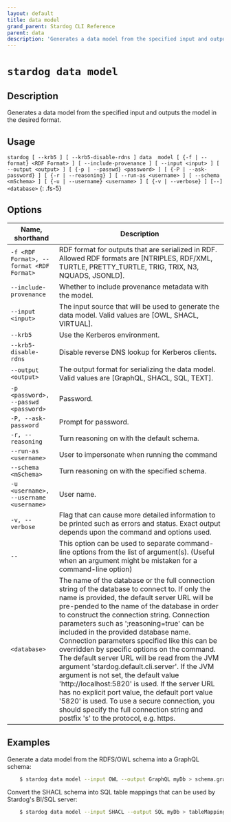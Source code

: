 ```yaml
---
layout: default
title: data model
grand_parent: Stardog CLI Reference
parent: data
description: 'Generates a data model from the specified input and outputs the model in the desired format.'
---
```


#  `stardog data model` 
## Description
Generates a data model from the specified input and outputs the model in the desired format.<br>
## Usage
`stardog [ --krb5 ] [ --krb5-disable-rdns ] data  model [ {-f | --format} <RDF Format> ] [ --include-provenance ] [ --input <input> ] [ --output <output> ] [ {-p | --passwd} <password> ] [ {-P | --ask-password} ] [ {-r | --reasoning} ] [ --run-as <username> ] [ --schema <mSchema> ] [ {-u | --username} <username> ] [ {-v | --verbose} ] [--] <database>`
{: .fs-5}
## Options

Name, shorthand | Description 
---|---
`-f <RDF Format>, --format <RDF Format>` | RDF format for outputs that are serialized in RDF. Allowed RDF formats are [NTRIPLES, RDF/XML, TURTLE, PRETTY_TURTLE, TRIG, TRIX, N3, NQUADS, JSONLD].
`--include-provenance` | Whether to include provenance metadata with the model.
`--input <input>` | The input source that will be used to generate the data model. Valid values are [OWL, SHACL, VIRTUAL].
`--krb5` | Use the Kerberos environment.
`--krb5-disable-rdns` | Disable reverse DNS lookup for Kerberos clients.
`--output <output>` | The output format for serializing the data model. Valid values are [GraphQL, SHACL, SQL, TEXT].
`-p <password>, --passwd <password>` | Password.
`-P, --ask-password` | Prompt for password.
`-r, --reasoning` | Turn reasoning on with the default schema.
`--run-as <username>` | User to impersonate when running the command
`--schema <mSchema>` | Turn reasoning on with the specified schema.
`-u <username>, --username <username>` | User name.
`-v, --verbose` | Flag that can cause more detailed information to be printed such as errors and status. Exact output depends upon the command and options used.
`--` | This option can be used to separate command-line options from the list of argument(s). (Useful when an argument might be mistaken for a command-line option)
`<database>` | The name of the database or the full connection string of the database to connect to. If only the name is provided, the default server URL will be pre-pended to the name of the database in order to construct the connection string. Connection parameters such as ';reasoning=true' can be included in the provided database name. Connection parameters specified like this can be overridden by specific options on the command. The default server URL will be read from the JVM argument 'stardog.default.cli.server'. If the JVM argument is not set, the default value 'http://localhost:5820' is used. If the server URL has no explicit port value, the default port value '5820' is used.  To use a secure connection, you should specify the full connection string and postfix 's' to the protocol, e.g. https.

## Examples
Generate a data model from the RDFS/OWL schema into a GraphQL schema:
```bash
    $ stardog data model --input OWL --output GraphQL myDb > schema.graphqls
```
Convert the SHACL schema into SQL table mappings that can be used by Stardog's BI/SQL server:
```bash
    $ stardog data model --input SHACL --output SQL myDb > tableMappings.ttl
```


